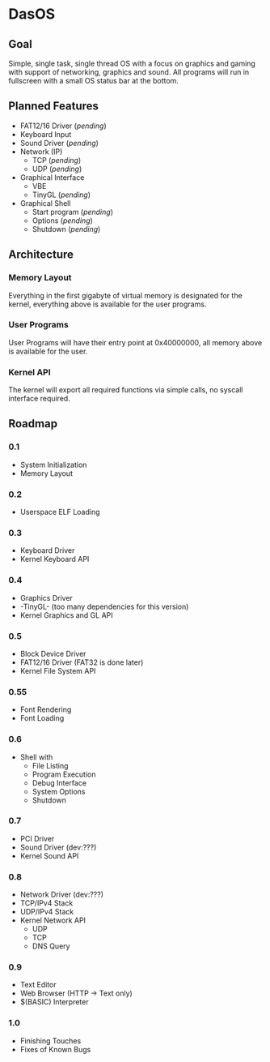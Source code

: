 # DasOS

## Goal

Simple, single task, single thread OS with a focus on graphics and gaming with support of networking,
graphics and sound. All programs will run in fullscreen with a small OS status bar at the bottom.

## Planned Features

- FAT12/16 Driver (*pending*)
- Keyboard Input
- Sound Driver (*pending*)
- Network (IP)
	- TCP (*pending*)
	- UDP (*pending*)
- Graphical Interface
	- VBE
	- TinyGL (*pending*)
- Graphical Shell
	- Start program (*pending*)
	- Options (*pending*)
	- Shutdown (*pending*)

## Architecture

### Memory Layout
Everything in the first gigabyte of virtual memory is designated for the kernel,
everything above is available for the user programs.

### User Programs
User Programs will have their entry point at 0x40000000, all memory above is available for the user.

### Kernel API
The kernel will export all required functions via simple calls, no syscall interface required.

## Roadmap

### 0.1
- System Initialization
- Memory Layout

### 0.2
- Userspace ELF Loading

### 0.3 
- Keyboard Driver
- Kernel Keyboard API

### 0.4
- Graphics Driver
- -TinyGL- (too many dependencies for this version)
- Kernel Graphics and GL API

### 0.5
- Block Device Driver
- FAT12/16 Driver (FAT32 is done later)
- Kernel File System API

### 0.55
- Font Rendering
- Font Loading

### 0.6
- Shell with
	- File Listing
	- Program Execution
	- Debug Interface
	- System Options
	- Shutdown

### 0.7
- PCI Driver
- Sound Driver (dev:???)
- Kernel Sound API

### 0.8
- Network Driver (dev:???)
- TCP/IPv4 Stack
- UDP/IPv4 Stack
- Kernel Network API
	- UDP
	- TCP
	- DNS Query

### 0.9
- Text Editor
- Web Browser (HTTP → Text only)
- $(BASIC) Interpreter

### 1.0
- Finishing Touches
- Fixes of Known Bugs

